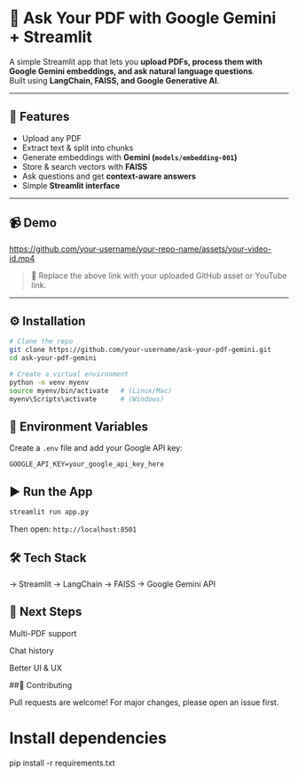 # 📄 Ask Your PDF with Google Gemini + Streamlit  

A simple Streamlit app that lets you **upload PDFs, process them with Google Gemini embeddings, and ask natural language questions**.  
Built using **LangChain, FAISS, and Google Generative AI**.  

---

## 🚀 Features  
- Upload any PDF  
- Extract text & split into chunks  
- Generate embeddings with **Gemini (`models/embedding-001`)**  
- Store & search vectors with **FAISS**  
- Ask questions and get **context-aware answers**  
- Simple **Streamlit interface**  

---

## 📹 Demo  

https://github.com/your-username/your-repo-name/assets/your-video-id.mp4  

> 🎥 Replace the above link with your uploaded GitHub asset or YouTube link.  

---

## ⚙️ Installation  

```bash
# Clone the repo
git clone https://github.com/your-username/ask-your-pdf-gemini.git
cd ask-your-pdf-gemini

# Create a virtual environment
python -m venv myenv
source myenv/bin/activate   # (Linux/Mac)
myenv\Scripts\activate      # (Windows)
```
## 🔑 Environment Variables

Create a `.env` file and add your Google API key:

`GOOGLE_API_KEY=your_google_api_key_here`

## ▶️ Run the App
```bash
streamlit run app.py
```
Then open: `http://localhost:8501`

## 🛠️ Tech Stack

-> Streamlit
-> LangChain
-> FAISS
-> Google Gemini API

## 📌 Next Steps

Multi-PDF support

Chat history

Better UI & UX

##🤝 Contributing

Pull requests are welcome! For major changes, please open an issue first.
# Install dependencies
pip install -r requirements.txt
